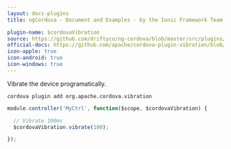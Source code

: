 ```yaml
---
layout: docs-plugins
title: ngCordova - Document and Examples - by the Ionic Framework Team

plugin-name: $cordovaVibration
source: https://github.com/driftyco/ng-cordova/blob/master/src/plugins/vibration.js
official-docs: https://github.com/apache/cordova-plugin-vibration/blob/master/doc/index.md
icon-apple: true
icon-android: true
icon-windows: true
---
```


Vibrate the device programatically.

```
cordova plugin add org.apache.cordova.vibration
```

```javascript
module.controller('MyCtrl', function($scope, $cordovaVibration) {

  // Vibrate 100ms
  $cordovaVibration.vibrate(100);

});
```